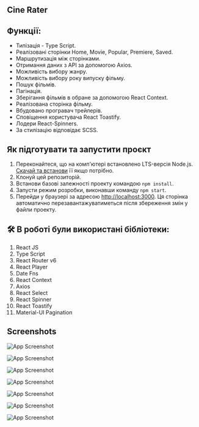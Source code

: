 ## Cine Rater

## Функції:
- Типізація - Type Script.
- Реалізовані сторінки Home, Movie, Popular, Premiere, Saved.
- Маршрутизація між сторінками.
- Отримання даних з API за допомогою Axios.
- Можливість вибору жанру.
- Можливість вибору року випуску фільму.
- Пошук фільмів.
- Пагінація.
- Зберігання фільмів в обране за допомогою React Context.
- Реалізована сторінка фільму.
- Вбудовано програвач трейлерів.
- Сповіщення користувача React Toastify.
- Лодери React-Spinners.
- За стилізацію відповідає SCSS.

## Як підготувати та запустити проєкт

1. Переконайтеся, що на комп'ютері встановлено LTS-версія Node.js.
   [Скачай та встанови](https://nodejs.org/en/) її якщо потрібно.
2. Клонуй цей репозиторій.
3. Встанови базові залежності проекту командою `npm install`.
4. Запусти режим розробки, виконавши команду `npm start`.
5. Перейди у браузері за адресою [http://localhost:3000](http://localhost:3000).
   Ця сторінка автоматично перезавантажуватиметься після збереження змін у файли проекту.

## 🛠 В роботі були використані бібліотеки:
1. React JS
2. Type Script
3. React Router v6
4. React Player
5. Date Fns
6. React Context
7. Axios
8. React Select
9. React Spinner
10. React Toastify
11. Material-UI Pagination


## Screenshots

![App Screenshot](https://d3dehtdmp2rwcw.cloudfront.net/ms_560954/GxWUWnQ63K8OCUgHSOmCJ9hNYupcba/localhost_3000_.png?Expires=1681223400&Signature=KyCGiKVVMoGYOVI-jxChYdR1eXFPLBmI39JssoAFEgTnDN8UmJ6U~jRBVtdq-QjvB3BkxMDK33Oaz5Yzq9S3NroJzzObLK9fKVHJGx9FD~1LknLqb0M8KOR1bYBH55daOlXtYRXHmv~5UKJVgwTZeH-f3T095iYpFMMjAHkUVlyThGHvn8ztAZfIM8eE~WpIjeJwHHIJLKb~ss0YU-ZsEESC-~x6K1SWN2PbInGtDBUT6wgYrfUHu7QA~tX66-LWMU18DKrrWDdYRFTeqSOxu9KCm7DoZSMVWTWx-Cn4hZKRZTHKBqzDF~NNHmVORXFv4prIbvCk6e0ETk6B7VEKaA__&Key-Pair-Id=APKAJBCGYQYURKHBGCOA)

![App Screenshot](https://d3dehtdmp2rwcw.cloudfront.net/ms_560954/mbjdcYoWHNjLrl4R7NsLj1w1vzomcK/localhost_3000_%2B%25281%2529.png?Expires=1681223400&Signature=KnnpUo~-Nu2AhAF-KvLlORmIPmTkUr37saBeipoFF9XqpwPn6ndJpRZnbPlWzmpO~yh5dGPOP8Anfv1NfZZ0M6BOdRPJPCz2T-d6IKIo58XHMoA7kbnIA1-IDq1otN~2HomhY7VWNDqSxVX02VRjnZKVRYyY2dd83-SNUsDIUv1cKa3HqfhurhAE65K5-1rQt4tscvz-DURmj2SeJ782VBB73z9FsEKss2WHQLk60DGrDGNrDMM7WkE68fd5l6BTm5C3KrA~PJQUPWEEt~dF-9R2cW5hxT6gYgUWwDr9LpdagZdPHVOhfUN4z7jAFnAFBwFnuLjbTCLAKFBmqTwKIQ__&Key-Pair-Id=APKAJBCGYQYURKHBGCOA)

![App Screenshot](https://d3dehtdmp2rwcw.cloudfront.net/ms_560954/vnwllfKzDmNF03YEoJssnRp1PQHH1N/localhost_3000_%2B%25282%2529.png?Expires=1681223400&Signature=C--8ucn1ErzyhHbmFjvoj5C~AGhIl7tyu-j-4-txYEKKELRGrdmIQVGhDnNhF3utlR6W--P-TXIXPn6HmZyQuetfaNWEzUBTgzYjAB2UjWenVU-4EtJ~KXKkAna4Tt6ASeBW3fXzuA7~Gyn03XTe78L-TjjHRkzG6RffyqUHhcvdiWrAHTqB9jfUgqo1QZA4a5-zvk9QfTGc3Oal4zt488nr3K869CaJkskk9hZXAhWUe5ce~EESYH~1u050nAIK9iDmLgZqyePoxQADK902qhSBXmcREYZ1SOg1JATDIlFVjDV~M0m1H6npULRFbBhE49h7MNWl5rbKIQp-zOAcvw__&Key-Pair-Id=APKAJBCGYQYURKHBGCOA)

![App Screenshot](https://d3dehtdmp2rwcw.cloudfront.net/ms_560954/JBZEgraLMoTiMJRXth6dwBhrURMibs/localhost_3000_%2B%25283%2529.png?Expires=1681223400&Signature=RWGwe5rzp~a6QUwssvv1uMRQxsWtmeb782WGtlFM7X5xvj-nXlfOyq09ShQOnjuHsBfMctEIp2k0em5zWPzLwZvecL3Jt83GhnhCtqw3uca2E58A9nLD~vbjujgNGfW9wZY-drA2qTSJTK3XA~R151-GnQssVDWampAlddW-KONmRgJEPQens55DwF5vw4KyyQ-YJ4Tq5ifJFW5aLEUw5fcT~hFtKKMq9LQsETIwZM4eh132AW9Jk3ReOBnbg0pdtmQc0kC9rXoFMwjeXsmu~Uhq9H2UlfeHrzgM4hdftxXiNTDG5xQtSFL-oqY75KFydGP4sws15afkdS3vLD5N7Q__&Key-Pair-Id=APKAJBCGYQYURKHBGCOA)

![App Screenshot](https://d3dehtdmp2rwcw.cloudfront.net/ms_560954/rhapLZnxRwKKKUR7xtrWsH4sDyH3Gr/localhost_3000_saved.png?Expires=1681223400&Signature=PtkmesYfMVVuT~ZSGLn2E0tq2BxiOx-0A4p3xBr2JzVCaaIckqjq6lExlg1xTV9fZtPTN~rJbSbrY3Xp2L1DUYSEtlo3T~zlFp5nYzJYJ7l8HlJ8R13-1sjyFdRQ9wTqOsfI-yOk8FX1Wwjo85yIDhSkOjyyzUJ1ht8tsbt1zGHRwG1lsXr78hF1Mjd2bYqOckDHjc606WNsek5~7az5KB8i-Ncdp~LSILPd6ip~GWaFUli7iXfeXFxeJjSHzpOho6xqsEqMzkMPS1LhZ2mn4Zoa6h6q5zXefqEcE64AenKBaNPfcbUZawnSv4gOCoIJyoghDd6NQKs-lg6NS2-~pQ__&Key-Pair-Id=APKAJBCGYQYURKHBGCOA)

![App Screenshot](https://d3dehtdmp2rwcw.cloudfront.net/ms_560954/mDOpaLrBzFro3ZzDs4CUzE2U9SeQMs/localhost_3000_%2B%25284%2529.png?Expires=1681223400&Signature=TLJCGVmHBYs7mBXh0-E8lmCRSs6beIXSRd0DdUdvkRBiCoQqPAIDGvgnrEuoKH8I7bxgyVpg-6n2z6lrRPHrE1oSDwCex23iVPCW0wn3ehe71khlbxxpcVhZgLQw9ap5dmhGmx9C4LeR92K3qX8WZ4qbF1~sleahJerHPkcSdars0WnTK4wrC8S7DNNmSHirHA~ceiXSNe64kdqFC1f3WtOaaou1AVDzzfLXtc7QscRM~rkd7sctjq3TENDgYOfa4w7s7giwi4O2kXNdGHIjeCi9NcvagaMBHQens3irlMgoIDt9AeXg87lkvLLeMXgeZTcPbaLD7gYEJ9jdPpVUVQ__&Key-Pair-Id=APKAJBCGYQYURKHBGCOA)

![App Screenshot](https://d3dehtdmp2rwcw.cloudfront.net/ms_560954/Nvn8chbEbDIJc5plYiOR0Y9aGcynn7/localhost_3000_%2B%25285%2529.png?Expires=1681223400&Signature=PywbLF3bWEmVb-M0rcSbYLXIn7XFhpKJGu1VacWsGzdcuJLYWuJlzm9~OfRSF3CnjiTKgSj4ZzsGXdGTBGvG5cM4~N274nKuvaPB9lsjG7PIzcRlimobx1HUwkGfTroAJtjF0-jJ0Cxncr242k3BYu~j3W418D1O8oFrE6wb-~ekWFxRLMeZJptSrR7WZn6iqkdzqsML9QGkad9pJHKLTPsqftdrd4V11oNEev9RMlYGS2M8gWre7~rKK3QG-fUYt7W2xCDywIvccVNgydAAEb3Tvlui28O9dJLUdDclHaW0qHB~I6bFeTT~XDkHJ94J0fzOUtdpOd5p-crK~JOvoQ__&Key-Pair-Id=APKAJBCGYQYURKHBGCOA)